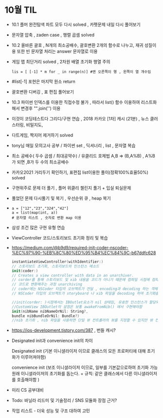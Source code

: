 # 10월 TIL
- 10.1 플머 완전탐색 파트 모두 다시 solved , 카펫문제 내일 다시 풀어보기

- 문자열 압축 , zaden case ,  행렬 곱셈 solved

- 10.2 올바른 괄호 , N개의 최소공배수, 괄호변환 2개의 함수로 나누고, 재귀 성질이용 또한 빈 문자열 처리는 answer 문자열로 이용

- 게임 맵 최단거리 solved , 2차원 배열 초기화 행열 주의

  ```phython
  lis = [ [-1] * m for _ in range(n)] #맨 오른쪽이 행 , 왼쪽이 열 개수임
  ```

- #list[-1] 포현은 마지막 원소 return

- 괄호변환 디버깅 , 표 편집 풀어보기

- 10.3 파이썬 인덱스를 이용한 직접수정 불가 , 따라서 list() 함수 이용하여 리스트화해서 변경후 "".join('') 이용

- 이것이 코딩테스트다 그리디/구현 연습 , 2018 카카오 [1차] 캐시 (21분) , 뉴스 클러스터링, 비밀지도, 

- 다트게임, 짝지어 제거하기 solved

- tony님 매일 모의고사 공부 / 파이썬 set , 딕셔너리 , list , 문자열 복습

- 최소 공배수( 두수 곱셈 / 최대공약수) / 유클리드 호제법 A,B => (B,A%B) , A%B가 되면 ,B가 두 수의 최소공배수

- 카카오2021 거리두기 확인하기, 표편집 list이용한 풀이(정확100%효율50%) solved

- 구현위주로 문제 더 풀기 , 플머 위클리 첼린지 풀기 + 입실 퇴실문제

- 풀었던 문제 다시풀기 및 복기 , 우선순위 큐 , heap 복기

- ```phython
  a = ["12","23","324","42"]
  a = list(map(int, a))
  # 문자열 리스트 , 숫자로 변환 map 이용
  ```

* 삼성 조건 많은 구현 유형 연습

* ViewController 코드/스토리보드 초기화 정리 및 복습

* https://medium.com/@b9d9/required-init-coder-nscoder-%EC%97%90-%EB%8C%80%ED%95%B4%EC%84%9C-b67ddfc628

  ```swift
  instantiateViewController(withIdentifier:)
  // 스토리보드 초기화, 스토리보드의 인스턴스 메소드
  init(coder:)
  // Creates a view controller with data in an unarchiver.
  // corder를 통해 스토리보드 및 xib 내용을 코드가 아니기 떄문에 컴파일 시점에 컴파일러가 인식불가
  // 코드로 변환해주는 과정 unarchiving
  // coder에는 NSCoder 타입의 오브젝트가 전달 , encoding과 decoding 하는 객체
  // NSCoder 타입의 오브젝트가 storyboard 나 xib 파일을 decoding 하여 초기화를 진행한 후, self 를 반환한다.
  
  //init(corder: )시점에서는 IBOutlet요소가 nil 상태임, 유효한 인스턴스가 할당되어 있지 않은 시점
  //CustomView IBOutlet의 설정은 보통 awakeFromNib() 에서 구현해야함
  init(nibName nibNameOrNil: String?, 
  bundle nibBundleOrNil: Bundle?)
  //nib 초기화 , nib 파일을 사용하면 단일 뷰 컨트롤러의 뷰를 지정할 수 있지만 뷰 컨트롤러 간의 segue 또는 관계를 정의할 수는 없습니다. nib 파일은 또한 뷰 컨트롤러 자체에 대한 최소한의 정보만 저장
  ```

  

* https://ios-development.tistory.com/387 , 번들 캐시?

* Designated init과 convenience init의 차이

  Designated init (기본 이니셜라이저 이므로 클래스의 모든 프로퍼티에 대해 초기화가 이루어져야함)

  convenience init (보조 이니셜라이저 이므로, 일부를 기본값으로하여 초기화 가능 원래 이니셜라이저의 초기화를 돕는다. + 규칙: 같은 클래스에서 다른 이니셜라이저를 호출해야함 )

* 미리 CS 공부대비

* Todo: 바닐라 리드미 및 기술정리 / SNS 모듈화 장점 근거?

* 작업 리스트 - 더욱 성능 및 구조 대하여 고민
